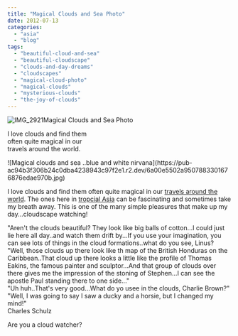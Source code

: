 ```yaml
---
title: "Magical Clouds and Sea Photo"
date: 2012-07-13
categories: 
  - "asia"
  - "blog"
tags: 
  - "beautiful-cloud-and-sea"
  - "beautiful-cloudscape"
  - "clouds-and-day-dreams"
  - "cloudscapes"
  - "magical-cloud-photo"
  - "magical-clouds"
  - "mysterious-clouds"
  - "the-joy-of-clouds"
---
```


![IMG_2921](https://pub-ac94b3f306b24c0dba4238943c97f2e1.r2.dev/6a00e5502a95078833017742e2df60970d.jpg)Magical Clouds and Sea Photo

I love clouds and find them  
often quite magical in our  
travels around the world.

<!--more--> ![Magical clouds and sea ..blue and white nirvana](https://pub-ac94b3f306b24c0dba4238943c97f2e1.r2.dev/6a00e5502a9507883301676876edae970b.jpg)  
  
  
I love clouds and find them often quite magical in our [travels around the world](https://pub-ac94b3f306b24c0dba4238943c97f2e1.r2.dev/2012/01/amazing-family-world-tour.html "family travels around the world"). The ones here in [tropcial Asia](https://pub-ac94b3f306b24c0dba4238943c97f2e1.r2.dev/2011/01/tropical-winter-home-in-penang-malaysia-location-indenpendent-digital-nomad-long-term-travel-tips-.html "condo rental penang") can be fascinating and sometimes take my breath away. This is one of the many simple pleasures that make up my day...cloudscape watching!  
  
"Aren't the clouds beautiful? They look like big balls of cotton...I could just lie here all day..and watch them drift by...If you use your imagination, you can see lots of things in the cloud formations..what do you see, Linus?  
"Well, those clouds up there look like th map of the British Honduras on the Caribbean..That cloud up there looks a little like the profile of Thomas Eakins, the famous painter and sculptor...And that group of clouds over there gives me the impression of the stoning of Stephen...I can see the apostle Paul standing there to one side..."  
"Uh huh..That's very good...What do yo usee in the clouds, Charlie Brown?"  
"Well, I was going to say I saw a ducky and a horsie, but I changed my mind!"  
Charles Schulz  
  
Are you a cloud watcher?
